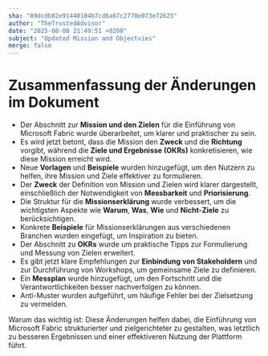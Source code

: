 ```yaml
---
sha: "89dcdb82e91440104b7cd6a67c2770e073e72625"
author: "TheTrustedAdvisor"
date: "2025-08-08 21:49:51 +0200"
subject: "Updated Mission and Objectvies"
merge: false
---
```


# Zusammenfassung der Änderungen im Dokument

- Der Abschnitt zur **Mission und den Zielen** für die Einführung von Microsoft Fabric wurde überarbeitet, um klarer und praktischer zu sein.
- Es wird jetzt betont, dass die Mission den **Zweck** und die **Richtung** vorgibt, während die **Ziele und Ergebnisse (OKRs)** konkretisieren, wie diese Mission erreicht wird.
- Neue **Vorlagen** und **Beispiele** wurden hinzugefügt, um den Nutzern zu helfen, ihre Mission und Ziele effektiver zu formulieren.
- Der **Zweck** der Definition von Mission und Zielen wird klarer dargestellt, einschließlich der Notwendigkeit von **Messbarkeit** und **Priorisierung**.
- Die Struktur für die **Missionserklärung** wurde verbessert, um die wichtigsten Aspekte wie **Warum**, **Was**, **Wie** und **Nicht-Ziele** zu berücksichtigen.
- Konkrete **Beispiele** für Missionserklärungen aus verschiedenen Branchen wurden eingefügt, um Inspiration zu bieten.
- Der Abschnitt zu **OKRs** wurde um praktische Tipps zur Formulierung und Messung von Zielen erweitert.
- Es gibt jetzt klare Empfehlungen zur **Einbindung von Stakeholdern** und zur Durchführung von Workshops, um gemeinsame Ziele zu definieren.
- Ein **Messplan** wurde hinzugefügt, um den Fortschritt und die Verantwortlichkeiten besser nachverfolgen zu können.
- Anti-Muster wurden aufgeführt, um häufige Fehler bei der Zielsetzung zu vermeiden.

Warum das wichtig ist: Diese Änderungen helfen dabei, die Einführung von Microsoft Fabric strukturierter und zielgerichteter zu gestalten, was letztlich zu besseren Ergebnissen und einer effektiveren Nutzung der Plattform führt.

